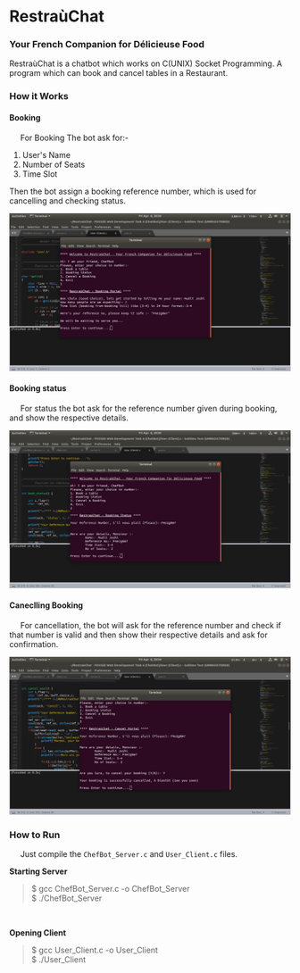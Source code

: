# RestraùChat
### Your French Companion for Délicieuse Food

RestraùChat is a chatbot which works on C(UNIX) Socket Programming. A program which can book and cancel tables in a Restaurant.

### How it Works
#### Booking
&nbsp;&nbsp;&nbsp;&nbsp; For Booking The bot ask for:-
1. User's Name
2. Number of Seats
3. Time Slot

Then the bot assign a booking reference number, which is used for cancelling and checking status.

![Image of Booking](/img/book.png)

#### Booking status
&nbsp;&nbsp;&nbsp;&nbsp; For status the bot ask for the reference number given during booking, and show the respective details.

![Image of Status](/img/status.png)

#### Caneclling Booking
&nbsp;&nbsp;&nbsp;&nbsp; For cancellation, the bot will ask for the reference number and check if that number is valid and then show their respective details and ask for confirmation.

![Image of Cancel](/img/cancel.png)

### How to Run
&nbsp;&nbsp;&nbsp;&nbsp; Just compile the `ChefBot_Server.c` and `User_Client.c` files.
</br>

**Starting Server**
> $ gcc ChefBot_Server.c -o ChefBot_Server </br>
$ ./ChefBot_Server

</br>

**Opening Client**

>$ gcc User_Client.c -o User_Client </br>
$ ./User_Client
